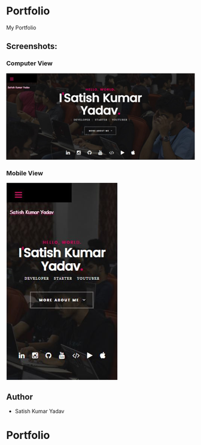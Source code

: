 # Portfolio
My Portfolio

## Screenshots:
### Computer View
![alt text](https://github.com/satishkumar-yadav/Portfolio-Website/blob/main/Portfolio.PNG)

### Mobile View
![alt text](https://github.com/satishkumar-yadav/Portfolio-Website/blob/main/Portfolio_mobile.PNG)

## Author
* Satish Kumar Yadav 
# Portfolio
